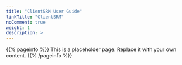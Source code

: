 ```yaml
---
title: "ClientSRM User Guide"
linkTitle: "ClientSRM"
noComment: true
weight: 1
description: >
---
```


{{% pageinfo %}}
This is a placeholder page. Replace it with your own content.
{{% /pageinfo %}}
